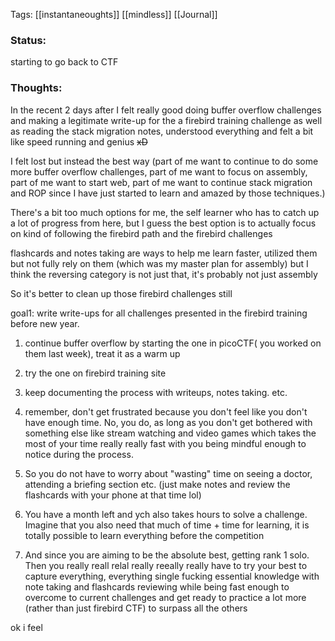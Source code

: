 
Tags: [[instantaneoughts]] [[mindless]] [[Journal]]
### Status:
starting to go back to CTF
### Thoughts:
In the recent 2 days after I felt really good doing buffer overflow challenges and making a legitimate write-up for the a firebird training challenge as well as reading the stack migration notes, understood everything and felt a bit like speed running and genius ~~xD~~

I felt lost but instead the best way (part of me want to continue to do some more buffer overflow challenges, part of me want to focus on assembly, part of me want to start web, part of me want to continue stack migration and ROP since I have just started to learn and amazed by those techniques.)


There's a bit too much options for me, the self learner who has to catch up a lot of progress from here, but I guess the best option is to actually focus on kind of following the firebird path and the firebird challenges

flashcards and notes taking are ways to help me learn faster, utilized them but not fully rely on them (which was my master plan for assembly) but I think the reversing category is not just that, it's probably not just assembly

So it's better to clean up those firebird challenges still

goal1: write write-ups for all challenges presented in the firebird training before new year.
1. continue buffer overflow by starting the one in picoCTF( you worked on them last week), treat it as a warm up

2. try the one on firebird training site

4. keep documenting the process with writeups, notes taking. etc.

5. remember, don't get frustrated because you don't feel like you don't have enough time. No, you do, as long as you don't get bothered with something else like stream watching and video games which takes the most of your time really really fast with you being mindful enough to notice during the process.

6. So you do not have to worry about "wasting" time on seeing a doctor, attending a briefing section etc. (just make notes and review the flashcards with your phone at that time lol)

7. You have a month left and ych also takes hours to solve a challenge. Imagine that you also need that much of time + time for learning, it is totally possible to learn everything before the competition

8. And since you are aiming to be the absolute best, getting rank 1 solo. Then you really reall relal really reeally really have to try your best to capture everything, everything single fucking essential knowledge with note taking and flashcards reviewing while being fast enough to overcome to current challenges and get ready to practice a lot more (rather than just firebird CTF) to surpass all the others

ok i feel 



